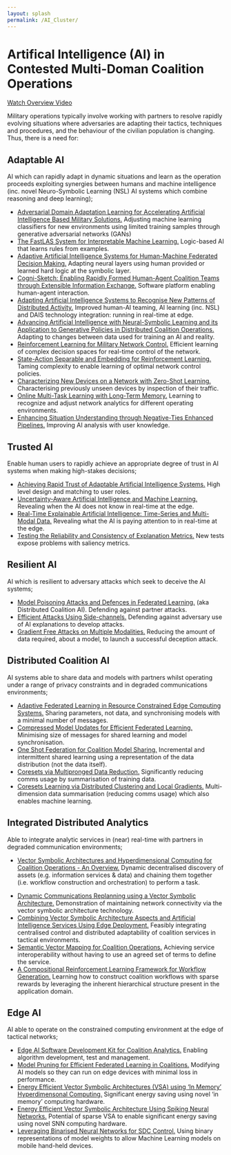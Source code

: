 ```yaml
---
layout: splash
permalink: /AI_Cluster/
---
```


# Artifical Intelligence (AI) in Contested Multi-Doman Coalition Operations

[Watch Overview Video](https://ibm.box.com/v/Overview-Cluster1-video)

Military operations typically involve working with partners to resolve rapidly evolving situations where adversaries are adapting their tactics, techniques and procedures, and the behaviour of the civilian population is changing. Thus, there is a need for:

## Adaptable AI
AI which can rapidly adapt in dynamic situations and learn as the operation proceeds exploiting synergies between humans and machine intelligence (inc. novel Neuro-Symbolic Learning (NSL) AI systems which combine reasoning and deep learning);
* [Adversarial Domain Adaptation Learning for Accelerating Artificial Intelligence Based Military Solutions.](/2c01/) Adjusting machine learning classifiers for new environments using limited training samples through generative adversarial networks (GANs)
* [The FastLAS System for Interpretable Machine Learning.](/1c08/) Logic-based AI that learns rules from examples.
* [Adaptive Artificial Intelligence Systems for Human-Machine Federated Decision Making.](/1c05/) Adapting neural layers using human provided or learned hard logic at the symbolic layer.
*	[Cogni-Sketch: Enabling Rapidly Formed Human-Agent Coalition Teams through Extensible Information Exchange.](/1c01/) Software platform enabling human-agent interaction.
*	[Adapting Artificial Intelligence Systems to Recognise New Patterns of Distributed Activity.](/1c16/) 
Improved human-AI teaming, AI learning (inc. NSL) and DAIS technology integration: running in real-time at edge.
*	[Advancing Artificial Intelligence with Neural-Symbolic Learning and its Application to Generative Policies in Distributed Coalition Operations.](/1c02/) Adapting to changes between data used for training an AI and reality.
*	[Reinforcement Learning for Military Network Control.](/1c15/) Efficient learning of complex decision spaces for real-time control of the network.
*	[State-Action Separable and Embedding for Reinforcement Learning.](/2b03/) Taming complexity to enable learning of optimal network control policies.
*	[Characterizing New Devices on a Network with Zero-Shot Learning.](/1c04/) Characterising previously unseen devices by inspection of their traffic.
* [Online Multi-Task Learning with Long-Term Memory.](/1c09/) Learning to recognize and adjust network analytics for different operating environments.
*	[Enhancing Situation Understanding through Negative-Ties Enhanced Pipelines.](/3a13/) Improving AI analysis with user knowledge.

## Trusted AI
Enable human users to rapidly achieve an appropriate degree of trust in AI systems when making high-stakes decisions;
*	[Achieving Rapid Trust of Adaptable Artificial Intelligence Systems.](/1d04/) High level design and matching to user roles. 
*	[Uncertainty-Aware Artificial Intelligence and Machine Learning.](/1d05/) Revealing when the AI does not know in real-time at the edge. 
*	[Real-Time Explainable Artificial Intelligence: Time-Series and Multi-Modal Data.](/1d01/)  Revealing what the AI is paying attention to in real-time at the edge.  
*	[Testing the Reliability and Consistency of Explanation Metrics.](/1e04/) New tests expose problems with saliency metrics.


## Resilient AI
AI which is resilient to adversary attacks which seek to deceive the AI systems;
*	[Model Poisoning Attacks and Defences in Federated Learning.](/1e05/) (aka Distributed Coalition AI). Defending against partner attacks.
*	[Efficient Attacks Using Side-channels.](/1e03/) Defending against adversary use of AI explanations to develop attacks.
*	[Gradient Free Attacks on Multiple Modalities.](/1e01/) Reducing the amount of data required, about a model, to launch a successful deception attack.

## Distributed Coalition AI
AI systems able to share data and models with partners whilst operating under a range of privacy constraints and in degraded communications environments;
*	[Adaptive Federated Learning in Resource Constrained Edge Computing Systems.](/1b06/) Sharing parameters, not data, and synchronising models with a minimal number of messages.
*	[Compressed Model Updates for Efficient Federated Learning.](/1b02/) Minimising size of messages for shared learning and model synchronisation. 
*	[One Shot Federation for Coalition Model Sharing.](/1b01/)  Incremental and intermittent shared learning using a representation of the data distribution (not the data itself). 
*	[Coresets via Multipronged Data Reduction.](/1b05/)  Significantly reducing comms usage by summarisation of training data.
*	[Coresets Learning via Distributed Clustering and Local Gradients.](/1b04/)  Multi-dimension data summarisation (reducing comms usage) which also enables machine learning. 

## Integrated Distributed Analytics
Able to integrate analytic services in (near) real-time with partners in degraded communication environments;
*	[Vector Symbolic Architectures and Hyperdimensional Computing for Coalition Operations - An Overview.](/1a11/)  Dynamic decentralised discovery of assets (e.g. information services & data) and chaining them together (i.e. workflow construction and orchestration) to perform a task.
<!--*	[Integrating Distributed Coalition Sensor & Processing Assets to perform Distributed Analytics using a Vector Symbolic Architecture.](/1a01/)  TRL3 demonstration of feasibility of applying to NATO FMN services.-->
*	[Dynamic Communications Replanning using a Vector Symbolic Architecture.](/1a02/) Demonstration of maintaining network connectivity via the vector symbolic architecture technology.
*	[Combining Vector Symbolic Architecture Aspects and Artificial Intelligence Services Using Edge Deployment.](/1a05/) Feasibly integrating centralised control and distributed adaptability of coalition services in tactical environments.
*	[Semantic Vector Mapping for Coalition Operations.](/1a04/)  Achieving service interoperability without having to use an agreed set of terms to define the service. 
*	[A Compositional Reinforcement Learning Framework for Workflow Generation.](/1a06/) Learning how to construct coalition workflows with sparse rewards by leveraging the inherent hierarchical structure present in the application domain.

## Edge AI
AI able to operate on the constrained computing environment at the edge of tactical networks;
*	[Edge AI Software Development Kit for Coalition Analytics.](/1c13/)  Enabling algorithm development, test and management. 
*	[Model Pruning for Efficient Federated Learning in Coalitions.](/1f03/) Modifying AI models so they can run on edge devices with minimal loss in performance. 
*	[Energy Efficient Vector Symbolic Architectures (VSA) using ‘In Memory’ Hyperdimensonal Computing.](/1f01/)  Significant energy saving using novel ‘in memory’ computing hardware. 
*	[Energy Efficient Vector Symbolic Architecture Using Spiking Neural Networks.](/1f02/) Potential of sparse VSA to enable significant energy saving using novel SNN computing hardware. 
*	[Leveraging Binarised Neural Networks for SDC Control.](/2a06/)  Using binary representations of model weights to allow Machine Learning models on mobile hand-held devices.


